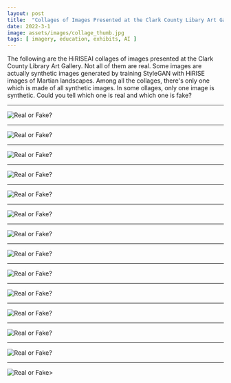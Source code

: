 ```yaml
---
layout: post
title:  "Collages of Images Presented at the Clark County Libary Art Gallery"
date: 2022-3-1
image: assets/images/collage_thumb.jpg
tags: [ imagery, education, exhibits, AI ]
---
```


The following are the HiRISEAI collages of images presented at the Clark County Library Art Gallery. Not all of them are real. Some images are actually synthetic images generated by training StyleGAN with HiRISE images of Martian landscapes. Among all the collages, there's only one which is made of all synthetic images. In some ollages, only one image is synthetic. Could you tell which one is real and which one is fake?

---
<img src="/assets/images/collage_im2.jpg" class="img-fluid" alt="Real or Fake?" />  
&nbsp;

---
<img src="/assets/images/collage_im3.jpg" class="img-fluid" alt="Real or Fake?" />
&nbsp;

---
<img src="/assets/images/collage_im4.jpg" class="img-fluid" alt="Real or Fake?" />
&nbsp;

---
<img src="/assets/images/collage_im5.jpg" class="img-fluid" alt="Real or Fake?" />
&nbsp;

---
<img src="/assets/images/collage_im6.jpg" class="img-fluid" alt="Real or Fake?" />
&nbsp;

---
<img src="/assets/images/collage_im9.jpg" class="img-fluid" alt="Real or Fake?" />
&nbsp;

---
<img src="/assets/images/collage_im10.jpg" class="img-fluid" alt="Real or Fake?" />
&nbsp;

---
<img src="/assets/images/collage_imf2.jpg" class="img-fluid" alt="Real or Fake?" />
&nbsp;

---
<img src="/assets/images/collage_imf3.jpg" class="img-fluid" alt="Real or Fake?" />
&nbsp;

---
<img src="/assets/images/collage_m1.jpg" class="img-fluid" alt="Real or Fake?" />
&nbsp;

---
<img src="/assets/images/collage_m2.jpg" class="img-fluid" alt="Real or Fake?" />
&nbsp;

---
<img src="/assets/images/collage_m3.jpg" class="img-fluid" alt="Real or Fake?" />
&nbsp;

---
<img src="/assets/images/collage_m4.jpg" class="img-fluid" alt="Real or Fake?" />
&nbsp;

---
<img src="/assets/images/synthetic.jpg" class="img-fluid" alt="Real or Fake>" />
&nbsp;
